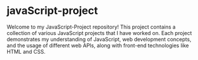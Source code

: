 # javaScript-project
Welcome to my JavaScript-Project repository! This project contains a collection of various JavaScript projects that I have worked on. Each project demonstrates my understanding of JavaScript, web development concepts, and the usage of different web APIs, along with front-end technologies like HTML and CSS.
